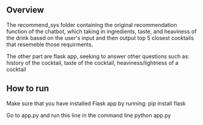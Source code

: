 ## Overview
The recommend_sys folder containing the original recommendation function of the chatbot, which taking in ingredients, taste, and heaviness of the drink based on the user's input and then output top 5 closest cocktails that resemeble those requirments.

The other part are flask app, seeking to answer other questions such as: history of the cocktail, taste of the cocktail, heaviness/lightness of a cocktail 

## How to run 
Make sure that you have installed Flask app by running:
    pip install flask

Go to app.py and run this line in the command line
    python app.py
